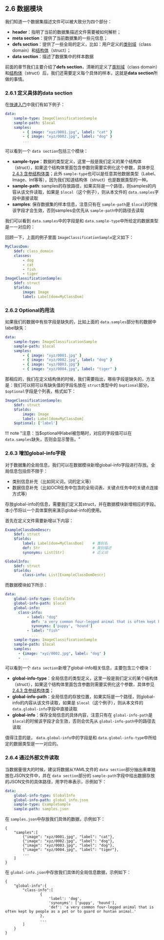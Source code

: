 ## 2.6 数据模块

我们知道一个数据集描述文件可以被大致分为四个部分：

+ **header**：指明了当前的数据集描述文件需要被如何解析；
+ **meta section**：提供了当前数据集的一些元信息；
+ **defs section**：提供了一些全局的定义，比如：用户定义的[类别域](class_dom.zh.md)（class domain）和[结构体](structs.zh.md)（struct）；
+ **data section**：描述了数据集中的样本数据

前面的章节我们主要介绍了**defs section**，清晰的定义了[类别域](class_dom.zh.md)（class domain）和[结构体](structs.zh.md)（struct）后，我们还需要定义每个具体的样本，这就是**data section**所做的事情。

### 2.6.1 定义具体的data section

在[快速入门](get_started.zh.md)中我们有如下例子：

```yaml
data:
    sample-type: ImageClassificationSample
    sample-path: $local
    samples:
        - { image: "xyz/0001.jpg", label: "cat" }
        - { image: "xyz/0002.jpg", label: "dog" }
        ...
```

可以看到一个 `data section`包括三个模块：

+ **sample-type**：数据的类型定义，这里一般是我们定义的某个结构体（struct），如果这个结构体里面包含参数则需要实例化这个参数，具体参见[2.4.3 含参结构体类](structs.zh.md)；此外 `sample-type`也可以是任意其他数据类型（Label、Image、Int等等），因为我们知道结构体（struct）也是数据类型的一种。
+ **sample-path**: samples的存放路径，如果实际是一个路径，则samples的内容从该文件读取，如果是 `$local`（这个例子），则从本文件的 `data.samples`字段中直接读取
+ **samples**: 保存数据集的样本信息，注意只有在 `sample-path`是 `$local`的时候该字段才会生效，否则samples会优先从 `sample-path`中的路径去读取

我们可以看到 `data.samples`中的字段是和 `data.sample-type`中所给定的数据类型是一一对应的：

回顾一下，上面的例子里面 `ImageClassificationSample`定义如下：

```yaml
MyClassDom:
    $def: class_domain
    classes:
        - dog
        - cat
        - fish
        - tiger
ImageClassificationSample:
    $def: struct
    $fields:
        image: Image
        label: Label[dom=MyClassDom]
```

### 2.6.2 Optional的用法

如果我们的数据中有些字段是缺失的，比如上面的 `data.samples`部分有的数据中label缺失：

```yaml
data:
    sample-type: ImageClassificationSample
    sample-path: $local
    samples:
        - { image: "xyz/0001.jpg" }
        - { image: "xyz/0002.jpg", label: "dog" }
        - { image: "xyz/0003.jpg"}
        - { image: "xyz/0004.jpg", label: "tiger" }
```

那相应的，我们在定义结构体的时候，我们需要指出，哪些字段是缺失的，方法是：我们可以把可以有缺失值的字段名放在 `struct`类型中的 `$optional`部分，
`$optional`字段是个列表，格式如下：

```yaml
ImageClassificationSample:
    $def: struct
    $fields:
        image: Image
        label: Label[dom=MyClassDom]
    $optional: ['label']
```

!!! note "注意：当$optional中label被忽略时，对应的字段值可以在 `data.samples`缺失，否则会显示警告。"

### 2.6.3 增加global-info字段

对于数据集的全局信息，我们可以在数据模块新增global-info字段进行存放。全局信息包括但不限于：

* 类别信息补充（比如同义词，词的定义等）
* 数据信息补充（比如OCR任务中包含的全局词表、关键点任务中的关键点连接方式等）

存放global-info的信息，需要我们定义其struct，并在数据模块新增相应的字段。本小节将以一个具体案例来演示global-info的使用。

首先在定义文件需要新增以下内容：

```yaml
ExampleClassDomDescr:
    $def: struct
    $fields: 
        label: Label[dom=MyClassDom]    # 类别名 
        def: Str                        # 类别描述 
        synonyms: List[Str]             # 近义词

GlobalInfo:
    $def: struct
    $fields: 
        class-info: List[ExampleClassDomDescr]
```

而数据模块如下所示：

```yaml
data:
    global-info-type: GlobalInfo
    global-info-path: $local
    global-info:
      class-info:
          - label: "dog"
            def: 'a very common four-legged animal that is often kept by people as a pet or to guard or huntan animal.'
            synonyms: ['puppy', 'hound']
          - label: "fish"
            ...  
    sample-type: ImageClassificationSample
    sample-path: $local  
    samples: 
      - {image: "xyz/0002.jpg", label: "dog" }
      - ...  
```

可以看到一个 `data section`新增了global-info相关信息，主要包含三个模块：

+ **global-info-type**：全局信息的类型定义，这里一般是我们定义的某个结构体（struct），如果这个结构体里面包含参数则需要实例化这个参数，具体参见[2.4.3 含参结构体类](structs.zh.md)；
+ **global-info-path**：全局信息的存放位置，如果实际是一个路径，则global-info的内容从该文件读取，如果是 `$local`（这个例子），则从本文件的 `data.global-info`字段中直接读取
+ **global-info**：保存全局信息的具体内容，注意只有在 `global-info-path`是 `$local`的时候该字段才会生效，否则会优先从 `global-info-path`中的路径去读取

值得注意的是， `data.global-info`中的字段是和 `data.global-info-type`中所给定的数据类型是一一对应的。

### 2.6.4 通过外部文件读取

当数据量很大的时候，建议将数据从YAML文件的 `data section`部分抽出来单独放在JSON文件中，并在 `data section`部分的 `sample-path`字段中给出数据存放的JSON文件的具体路径，用字符串表示，示例如下：

```yaml
data:
    global-info-type: GlobalInfo
    global-info-path: global_info.json  
    sample-type: ExampleSample  
    sample-path: samples.json
```

在 `samples.json`中存放我们具体的数据，示例如下：

```json5
{
    "samples":[
        {"image": "xyz/0001.jpg", "label": "cat"}, 
        {"image": "xyz/0002.jpg", "label": "dog"}, 
        {"image": "xyz/0003.jpg", "label": "dog"}, 
        {"image": "xyz/0004.jpg", "label": "tiger"},
        ...
    ]
}
```

在 `global-info.json`中存放我们具体的全局信息数据，示例如下：

```json5
{
    "global-info":{
        "class-info":[
                {
                    'label': 'dog', 
                    'synonyms': ['puppy', 'hound'], 
                    'def': 'a very common four-legged animal that is often kept by people as a pet or to guard or huntan animal.'
                },
                ...
        ]
    }
}
```
